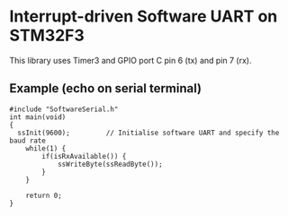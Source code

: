 # Interrupt-driven Software UART on STM32F3
This library uses Timer3 and GPIO port C pin 6 (tx) and pin 7 (rx). 

## Example (echo on serial terminal)

```
#include "SoftwareSerial.h"
int main(void)
{
  ssInit(9600);         // Initialise software UART and specify the baud rate
	while(1) {
		if(isRxAvailable()) {
			ssWriteByte(ssReadByte());
		}
	}

	return 0;
}
```

